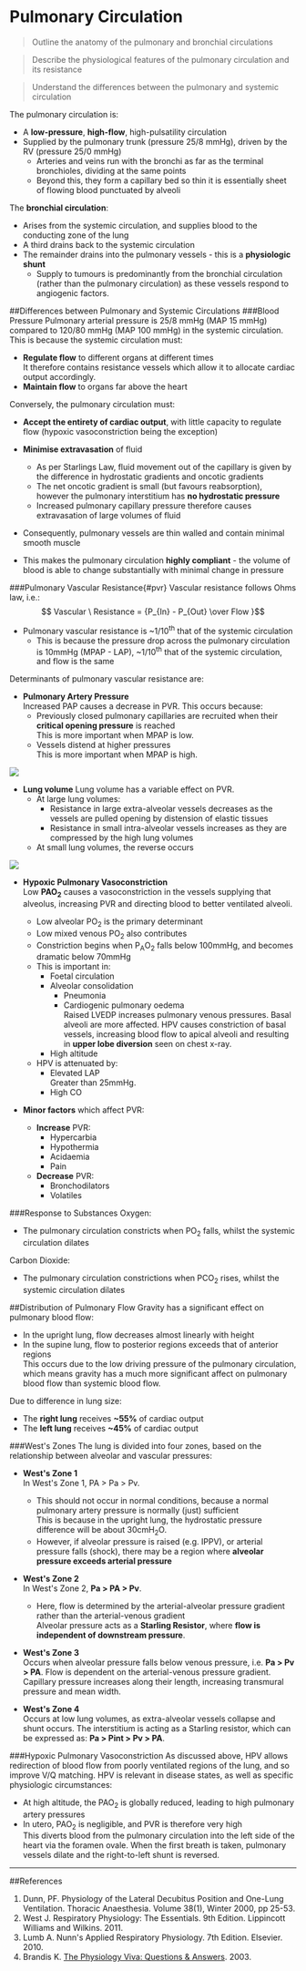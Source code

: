 # Pulmonary Circulation
> Outline the anatomy of the pulmonary and bronchial circulations

<!--></!-->
> Describe the physiological features of the pulmonary circulation and its resistance

<!--></!-->
> Understand the differences between the pulmonary and systemic circulation

The pulmonary circulation is:
* A **low-pressure**, **high-flow**, high-pulsatility circulation
* Supplied by the pulmonary trunk (pressure 25/8 mmHg), driven by the RV (pressure 25/0 mmHg)
  * Arteries and veins run with the bronchi as far as the terminal bronchioles, dividing at the same points
  * Beyond this, they form a capillary bed so thin it is essentially sheet of flowing blood punctuated by alveoli

The **bronchial circulation**:
* Arises from the systemic circulation, and supplies blood to the conducting zone of the lung
* A third drains back to the systemic circulation
* The remainder drains into the pulmonary vessels - this is a **physiologic shunt**
  * Supply to tumours is predominantly from the bronchial circulation (rather than the pulmonary circulation) as these vessels respond to angiogenic factors.

##Differences between Pulmonary and Systemic Circulations
###Blood Pressure
Pulmonary arterial pressure is 25/8 mmHg (MAP 15 mmHg) compared to 120/80 mmHg (MAP 100 mmHg) in the systemic circulation. This is because the systemic circulation must:
* **Regulate flow** to different organs at different times  
  It therefore contains resistance vessels which allow it to allocate cardiac output accordingly.
* **Maintain flow** to organs far above the heart  

Conversely, the pulmonary circulation must:
* **Accept the entirety of cardiac output**, with little capacity to regulate flow (hypoxic vasoconstriction being the exception)
* **Minimise extravasation** of fluid  
    * As per Starlings Law, fluid movement out of the capillary is given by the difference in hydrostatic gradients and oncotic gradients
    * The net oncotic gradient is small (but favours reabsorption), however the pulmonary interstitium has **no hydrostatic pressure**
    * Increased pulmonary capillary pressure therefore causes extravasation of large volumes of fluid


* Consequently, pulmonary vessels are thin walled and contain minimal smooth muscle
* This makes the pulmonary circulation **highly compliant** - the volume of blood is able to change substantially with minimal change in pressure

###Pulmonary Vascular Resistance{#pvr}
Vascular resistance follows Ohms law, i.e.:  
$$ Vascular \ Resistance = {P_{In} - P_{Out} \over Flow }$$

 * Pulmonary vascular resistance is ~1/10<sup>th</sup> that of the systemic circulation
   * This is because the pressure drop across the pulmonary circulation is  10mmHg (MPAP - LAP), ~1/10<sup>th</sup> that of the systemic circulation, and flow is the same

Determinants of pulmonary vascular resistance are:
* **Pulmonary Artery Pressure**  
Increased PAP causes a decrease in PVR. This occurs because:
  * Previously closed pulmonary capillaries are recruited when their **critical opening pressure** is reached   
  This is more important when MPAP is low.
  * Vessels distend at higher pressures  
  This is more important when MPAP is high.

<img src="resources\pap-vs-pvr.svg">



* **Lung volume**
Lung volume has a variable effect on PVR.
  * At large lung volumes:
    * Resistance in large extra-alveolar vessels decreases as the vessels are pulled opening by distension of elastic tissues
    * Resistance in small intra-alveolar vessels increases as they are compressed by the high lung volumes
  * At small lung volumes, the reverse occurs
 
 <img src="resources\lungvol-vs-pvr.svg">


 
 * **Hypoxic Pulmonary Vasoconstriction**  
 Low **PAO<sub>2</sub>** causes a vasoconstriction in the vessels supplying that alveolus, increasing PVR and directing blood to better ventilated alveoli.
   * Low alveolar PO<sub>2</sub> is the primary determinant
   * Low mixed venous PO<sub>2</sub> also contributes
   * Constriction begins when P<sub>A</sub>O<sub>2</sub> falls below 100mmHg, and becomes dramatic below 70mmHg
   * This is important in:
     * Foetal circulation
     * Alveolar consolidation
       * Pneumonia
       * Cardiogenic pulmonary oedema  
       Raised LVEDP increases pulmonary venous pressures. Basal alveoli are more affected. HPV causes constriction of basal vessels, increasing blood flow to apical alveoli and resulting in **upper lobe diversion** seen on chest x-ray.
     * High altitude 
   * HPV is attenuated by:
     * Elevated LAP  
     Greater than 25mmHg.
     * High CO
 
 
 * **Minor factors** which affect PVR:
   * **Increase** PVR:
     * Hypercarbia
     * Hypothermia
     * Acidaemia
     * Pain
   * **Decrease** PVR:
     * Bronchodilators
     * Volatiles

###Response to Substances
Oxygen:
* The pulmonary circulation constricts when PO<sub>2</sub> falls, whilst the systemic circulation dilates

Carbon Dioxide:
* The pulmonary circulation constrictions when PCO<sub>2</sub> rises, whilst the systemic circulation dilates
 

##Distribution of Pulmonary Flow
Gravity has a significant effect on pulmonary blood flow:
* In the upright lung, flow decreases almost linearly with height
* In the supine lung, flow to posterior regions exceeds that of anterior regions  
This occurs due to the low driving pressure of the pulmonary circulation, which means gravity has a much more significant affect on pulmonary blood flow than systemic blood flow.

Due to difference in lung size:
* The **right lung** receives **~55%** of cardiac output
* The **left lung** receives **~45%** of cardiac output

###West's Zones
The lung is divided into four zones, based on the relationship between alveolar and vascular pressures:
* **West's Zone 1**  
In West's Zone 1, PA > Pa > Pv.
  * This should not occur in normal conditions, because a normal pulmonary artery pressure is normally (just) sufficient  
  This is because in the upright lung, the hydrostatic pressure difference will be about 30cmH<sub>2</sub>O.
  * However, if alveolar pressure is raised (e.g. IPPV), or arterial pressure falls (shock), there may be a region where **alveolar pressure exceeds arterial pressure**


* **West's Zone 2**  
In West's Zone 2, **Pa > PA > Pv**.
  * Here, flow is determined by the arterial-alveolar pressure gradient rather than the arterial-venous gradient  
  Alveolar pressure acts as a **Starling Resistor**, where **flow is independent of downstream pressure**.


* **West's Zone 3**  
Occurs when alveolar pressure falls below venous pressure, i.e. **Pa > Pv > PA**. Flow is dependent on the arterial-venous pressure gradient. Capillary pressure increases along their length, increasing transmural pressure and mean width.


* **West's Zone 4**  
Occurs at low lung volumes, as extra-alveolar vessels collapse and shunt occurs. The interstitium is acting as a Starling resistor, which can be expressed as: **Pa > Pint > Pv > PA**.


###Hypoxic Pulmonary Vasoconstriction
As discussed above, HPV allows redirection of blood flow from poorly ventilated regions of the lung, and so improve V/Q matching. HPV is relevant in disease states, as well as specific physiologic circumstances:
* At high altitude, the PAO<sub>2</sub> is globally reduced, leading to high pulmonary artery pressures
* In utero, PAO<sub>2</sub> is negligible, and PVR is therefore very high  
This diverts blood from the pulmonary circulation into the left side of the heart via the foramen ovale. When the first breath is taken, pulmonary vessels dilate and the right-to-left shunt is reversed.


---
##References
1. Dunn, PF. Physiology of the Lateral Decubitus Position and One-Lung Ventilation.  Thoracic Anaesthesia. Volume 38(1), Winter 2000, pp 25-53.
2. West J. Respiratory Physiology: The Essentials. 9th Edition. Lippincott Williams and Wilkins. 2011.
3. Lumb A. Nunn's Applied Respiratory Physiology. 7th Edition. Elsevier. 2010.
4. Brandis K. [The Physiology Viva: Questions & Answers](http://www.anaesthesiamcq.com/vivabook.php). 2003.